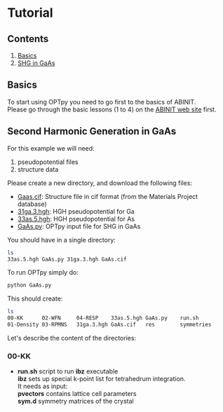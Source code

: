 # Tutorial

## Contents 
1. [Basics](#basics)
2. [SHG in GaAs](#shg_gaas)

<a id='basics'></a>
## Basics   
To start using OPTpy you need to go first to the basics of ABINIT.   
Please go through the basic lessons (1 to 4) on the [ABINIT web site](http://www.abinit.org) first.   

<a id='shg_gaas'></a>
## Second Harmonic Generation in GaAs  

For this example we will need:   
1. pseudopotential files
2. structure data   

Please create a new directory, and download the following files:   

* [Gaas.cif](https://raw.githubusercontent.com/trangel/OPTpy/master/examples/data/structures/GaAs.cif): Structure file in cif format (from the Materials Project database)   
* [31ga.3.hgh](https://github.com/trangel/OPTpy/tree/master/examples/data/pseudos/31ga.3.hgh):   HGH pseudopotential for Ga   
* [33as.5.hgh](https://github.com/trangel/OPTpy/tree/master/examples/data/pseudos/33as.5.hgh): HGH pseudopotential for As   
* [GaAs.py](https://raw.githubusercontent.com/trangel/OPTpy/master/examples/flows/GaAs.py): 
OPTpy input file for SHG in GaAs 

You should have in a single directory:    
```bash
ls   
33as.5.hgh GaAs.py 31ga.3.hgh GaAs.cif
```

To run OPTpy simply do:   
```bash
python GaAs.py
```

This should create:
```bash
ls
00-KK      02-WFN     04-RESP    33as.5.hgh GaAs.py    run.sh
01-Density 03-RPMNS   31ga.3.hgh GaAs.cif   res        symmetries
```

Let's describe the content of the directories:  
 
###  00-KK       
* **run.sh** script to run **ibz** executable    
**ibz** sets up special k-point list for tetrahedrum integration.    
It needs as input:    
**pvectors** contains lattice cell parameters    
**sym.d** symmetry matrices of the crystal    


